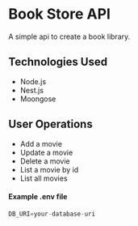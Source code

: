 # Book Store API
A simple api to create a book library.
## Technologies Used
- Node.js
- Nest.js
- Moongose
## User Operations
- Add a movie
- Update a movie
- Delete a movie
- List a movie by id
- List all movies
#### Example .env file
```javascript
DB_URI=your-database-uri
```
    
    
    
    

